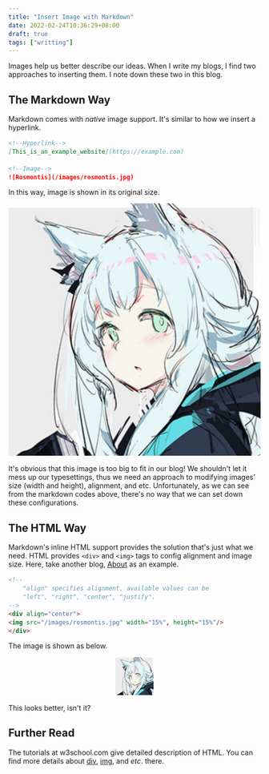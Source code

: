 ```yaml
---
title: "Insert Image with Markdown"
date: 2022-02-24T10:36:29+08:00
draft: true
tags: ["writting"]
---
```


Images help us better describe our ideas. When I write my blogs, I find two
approaches to inserting them. I note down these two in this blog.

<!--more-->

## The Markdown Way

Markdown comes with _native_ image support. It's similar to how we insert a
hyperlink.

```markdown
<!--Hyperlink-->
[This_is_an_example_website](https://example.com)

<!--Image-->
![Rosmontis](/images/rosmontis.jpg)
```

In this way, image is shown in its original size.

![Rosmontis](/images/rosmontis.jpg)

It's obvious that this image is too big to fit in our blog! We shouldn't let it
mess up our typesettings, thus we need an approach to modifying images' size
(width and height), alignment, and etc. Unfortunately, as we can see from the
markdown codes above, there's no way that we can set down these configurations.

## The HTML Way

Markdown's inline HTML support provides the solution that's just what we need.
HTML provides `<div>` and `<img>` tags to config alignment and image size. Here,
take another blog, [About][1] as an example.

```html
<!--
    "align" specifies alignment, available values can be
    "left", "right", "center", "justify".
-->
<div align="center">
<img src="/images/rosmontis.jpg" width="15%", height="15%"/>
</div>
```

The image is shown as below.

<div align="center">
<img src="/images/rosmontis.jpg" width="15%", height="15%"/>
</div>

This looks better, isn't it?

## Further Read

The tutorials at w3school.com give detailed description of HTML. You can find
more details about [div][1], [img][2], and _etc_. there.

[1]: https://www.w3school.com.cn/tags/att_div_align.asp
[2]: https://www.w3school.com.cn/tags/tag_img.asp
